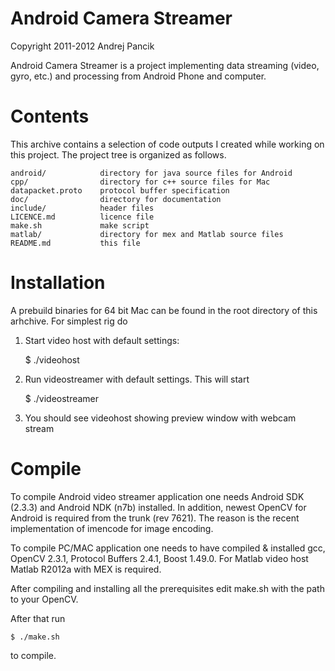 Android Camera Streamer
=======================
Copyright 2011-2012 Andrej Pancik

Android Camera Streamer is a project implementing data streaming (video, gyro, etc.) and processing from Android Phone and computer.

Contents
========

This archive contains a selection of code outputs I created while working on this project. The project tree is organized as follows.

    android/        	directory for java source files for Android
    cpp/            	directory for c++ source files for Mac
	datapacket.proto	protocol buffer specification
    doc/            	directory for documentation
    include/        	header files
	LICENCE.md			licence file
    make.sh         	make script
    matlab/         	directory for mex and Matlab source files
    README.md			this file

Installation
============

A prebuild binaries for 64 bit Mac can be found in the root directory of this arhchive. For simplest rig do

1) Start video host with default settings:

	$ ./videohost

2) Run videostreamer with default settings. This will start 

	$ ./videostreamer
	
3) You should see videohost showing preview window with webcam stream

Compile
=======

To compile Android video streamer application one needs Android SDK (2.3.3) and Android NDK (n7b) installed. In addition, newest OpenCV for Android is required from the trunk (rev 7621). The reason is the recent implementation of imencode for image encoding.

To compile PC/MAC application one needs to have compiled & installed gcc, OpenCV 2.3.1, Protocol Buffers 2.4.1, Boost 1.49.0. For Matlab video host Matlab R2012a with MEX is required.


After compiling and installing all the prerequisites edit make.sh with the path to your OpenCV.

After that run

    $ ./make.sh

to compile.